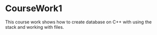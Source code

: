 # CourseWork1
This course work shows how to create database on C++ with using the stack and working with files.
